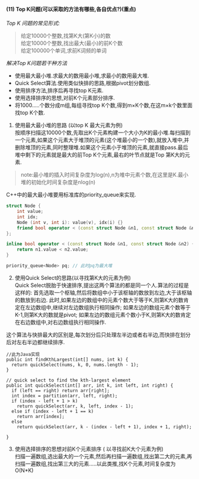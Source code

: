 #### (11) Top K问题(可以采取的方法有哪些,各自优点?)(重点)
*Top K 问题的常见形式:*
>给定10000个整数,找第K大(第K小)的数<br>
 给定10000个整数,找出最大(最小)的前K个数<br>
给定100000个单词,求前K词频的单词<br>

*解决Top K问题若干种方法*
* 使用最大最小堆.求最大的数用最小堆,求最小的数用最大堆.
* Quick Select算法.使用类似快排的思路,根据pivot划分数组.
* 使用排序方法,排序后再寻找top K元素.
* 使用选择排序的思想,对前K个元素部分排序.
* 将1000.....个数分成m组,每组寻找top K个数,得到m×K个数,在这m×k个数里面找top K个数.

1. 使用最大最小堆的思路 (以top K 最大元素为例)<br>
按顺序扫描这10000个数,先取出K个元素构建一个大小为K的最小堆.每扫描到一个元素,如果这个元素大于堆顶的元素(这个堆最小的一个数),就放入堆中,并删除堆顶的元素,同时整理堆.如果这个元素小于堆顶的元素,就直接pass.最后堆中剩下的元素就是最大的前Top K个元素,最右的叶节点就是Top 第K大的元素.

>note:最小堆的插入时间复杂度为log(n),n为堆中元素个数,在这里是K.最小堆的初始化时间复杂度是nlog(n)

C++中的最大最小堆要用标准库的priority_queue来实现.
```C++
struct Node {
    int value;
    int idx;
    Node (int v, int i): value(v), idx(i) {}
    friend bool operator < (const struct Node &n1, const struct Node &n2) ; 
};

inline bool operator < (const struct Node &n1, const struct Node &n2) {
    return n1.value < n2.value;
}

priority_queue<Node> pq; // 此时pq为最大堆
```

2. 使用Quick Select的思路(以寻找第K大的元素为例)<br>
Quick Select脱胎于快速排序,提出这两个算法的都是同一个人.算法的过程是这样的:
首先选取一个枢轴,然后将数组中小于该枢轴的数放到左边,大于该枢轴的数放到右边.
此时,如果左边的数组中的元素个数大于等于K,则第K大的数肯定在左边数组中,继续对左边数组执行相同操作;
如果左边的数组元素个数等于K-1,则第K大的数就是pivot;
如果左边的数组元素个数小于K,则第K大的数肯定在右边数组中,对右边数组执行相同操作.

这个算法与快排最大的区别是,每次划分后只处理左半边或者右半边,而快排在划分后对左右半边都继续排序.
```
//此为Java实现
public int findKthLargest(int[] nums, int k) {
  return quickSelect(nums, k, 0, nums.length - 1);
}

// quick select to find the kth-largest element
public int quickSelect(int[] arr, int k, int left, int right) {
  if (left == right) return arr[right];
  int index = partition(arr, left, right);
  if (index - left + 1 > k)
    return quickSelect(arr, k, left, index - 1);
  else if (index - left + 1 == k)
    return arr[index];
  else
    return quickSelect(arr, k - (index - left + 1), index + 1, right);

}
```

3. 使用选择排序的思想对前K个元素排序 ( 以寻找前K大个元素为例)<br>
扫描一遍数组,选出最大的一个元素,然后再扫描一遍数组,找出第二大的元素,再扫描一遍数组,找出第三大的元素.....以此类推,找K个元素,时间复杂度为O(N*K)